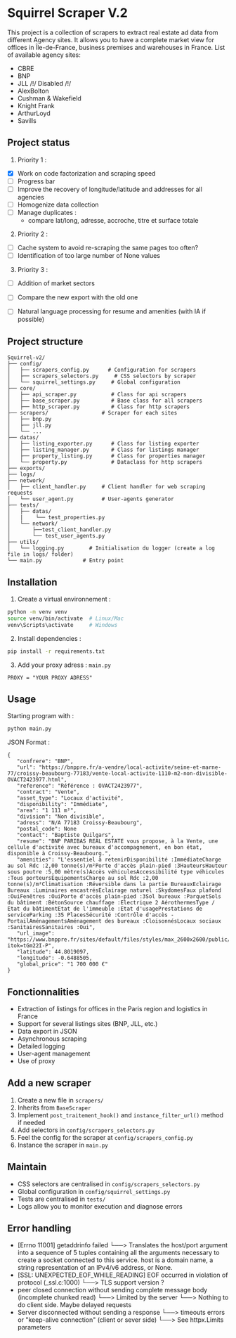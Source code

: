 # Squirrel Scraper V.2

This project is a collection of scrapers to extract real estate ad data from different Agency sites.
It allows you to have a complete market view for offices in Île-de-France, business premises and warehouses in France.
List of available agency sites:

- CBRE
- BNP
- JLL /!/ Disabled /!/
- AlexBolton
- Cushman & Wakefield
- Knight Frank
- ArthurLoyd
- Savills

## Project status

1. Priority 1 :
- [x] Work on code factorization and scraping speed
- [ ] Progress bar
- [ ] Improve the recovery of longitude/latitude and addresses for all agencies
- [ ] Homogenize data collection
- [ ] Manage duplicates :
   - compare lat/long, adresse, accroche, titre et surface totale

2. Priority 2 :
- [ ] Cache system to avoid re-scraping the same pages too often?
- [ ] Identification of too large number of None values

3. Priority 3 :
- [ ] Addition of market sectors
- [ ] Compare the new export with the old one
- [ ] Natural language processing for resume and amenities (with IA if possible)



## Project structure

```
Squirrel-v2/
├── config/
│   ├── scrapers_config.py      # Configuration for scrapers
│   ├── scrapers_selectors.py     # CSS selectors by scraper
│   └── squirrel_settings.py     # Global configuration
├── core/
│   ├── api_scraper.py           # Class for api scrapers
│   ├── base_scraper.py          # Base class for all scrapers
│   ├── http_scraper.py          # Class for http scrapers
├── scrapers/                 # Scraper for each sites
│   ├── bnp.py
│   ├── jll.py
│   └── ...
├── datas/
│   ├── listing_exporter.py      # Class for listing exporter
│   ├── listing_manager.py       # Class for listings manager
│   ├── property_listing.py      # Class for properties manager
│   └── property.py              # Dataclass for http scrapers
├── exports/
├── logs/
├── network/
│   ├── client_handler.py     # Client handler for web scraping requests
│   └── user_agent.py         # User-agents generator
├── tests/
│   ├── datas/
│   |    └── test_properties.py
│   └── network/
│       ├──test_client_handler.py
│       └── test_user_agents.py
├── utils/
│   └── logging.py        # Initialisation du logger (create a log file in logs/ folder)
└── main.py             # Entry point
```

## Installation

1. Create a virtual environnement :
```bash
python -m venv venv
source venv/bin/activate  # Linux/Mac
venv\Scripts\activate     # Windows
```

2. Install dependencies :
```bash
pip install -r requirements.txt
```

3. Add your proxy adress :
`main.py`
```
PROXY = "YOUR PROXY ADRESS"
```

## Usage

Starting program with :
```bash
python main.py
```

JSON Format :
```
{
   "confrere": "BNP",
   "url": "https://bnppre.fr/a-vendre/local-activite/seine-et-marne-77/croissy-beaubourg-77183/vente-local-activite-1110-m2-non-divisible-OVACT2423977.html",
   "reference": "Référence : OVACT2423977",
   "contract": "Vente",
   "asset_type": "Locaux d'activité",
   "disponibility": "Immédiate",
   "area": "1 111 m²",
   "division": "Non divisible",
   "adress": "N/A 77183 Croissy-Beaubourg",
   "postal_code": None
   "contact": "Baptiste Quilgars",
   "resume": "BNP PARIBAS REAL ESTATE vous propose, à la Vente, une cellule d'activité avec bureaux d'accompagnement, en bon état, disponible à Croissy-Beaubourg.",
   "amenities": "L'essentiel à retenirDisponibilité :ImmédiateCharge au sol Rdc :2,00 tonne(s)/m²Porte d'accès plain-pied :3HauteursHauteur sous poutre :5,00 mètre(s)Accès véhiculesAccessibilité type véhicules :Tous porteursEquipementsCharge au sol Rdc :2,00 tonne(s)/m²Climatisation :Réversible dans la partie BureauxEclairage Bureaux :Luminaires encastrésEclairage naturel :SkydomesFaux plafond :OuiFenêtres :OuiPorte d'accès plain-pied :3Sol bureaux :ParquetSols du bâtiment :BétonSource chauffage :Electrique 2 AérothermesType / Etat du bâtimentEtat de l'immeuble :Etat d'usagePrestations de serviceParking :35 PlacesSécurité :Contrôle d'accès - PortailAménagementsAménagement des bureaux :CloisonnésLocaux sociaux :SanitairesSanitaires :Oui",
   "url_image": "https://www.bnppre.fr/sites/default/files/styles/max_2600x2600/public/offers/34/34fcc0a002c3245f1c2cd2c393d1e2b89a1e5582.jpg.webp?itok=tGm22I-P",
   "latitude": 44.8019097,
   "longitude": -0.6488505,
   "global_price": "1 700 000 €"
}
```

## Fonctionnalities

- Extraction of listings for offices in the Paris region and logistics in France
- Support for several listings sites (BNP, JLL, etc.)
- Data export in JSON
- Asynchronous scraping
- Detailed logging
- User-agent management
- Use of proxy

## Add a new scraper

1. Create a new file in `scrapers/`
2. Inherits from `BaseScraper`
3. Implement `post_traitement_hook()` and `instance_filter_url()` method if needed
4. Add selectors in `config/scrapers_selectors.py`
5. Feel the config for the scraper at `config/scrapers_config.py`
6. Instance the scraper in `main.py`

## Maintain

- CSS selectors are centralised in `config/scrapers_selectors.py`
- Global configuration in `config/squirrel_settings.py`
- Tests are centralised in `tests/`
- Logs allow you to monitor execution and diagnose errors

## Error handling

- [Errno 11001] getaddrinfo failed
└──> Translates the host/port argument into a sequence of 5 tuples containing all the arguments necessary to create a socket connected to this service. host is a domain name, a string representation of an IPv4/v6 address, or None.
- [SSL: UNEXPECTED_EOF_WHILE_READING] EOF occurred in violation of protocol (_ssl.c:1000)
└──> TLS support version ?
- peer closed connection without sending complete message body (incomplete chunked read)
└──> Limited by the server
   └──> Nothing to do client side. Maybe delayed requests
- Server disconnected without sending a response
└──> timeouts errors or "keep-alive connection" (client or sever side)
   └──> See httpx.Limits parameters

